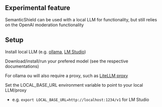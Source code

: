 ## Experimental feature

SemanticShield can be used with a local LLM for functionality, but still relies on the OpenAI moderation functionality


## Setup

Install local LLM (e.g. [ollama](https://ollama.ai/), [LM Studio](https://lmstudio.ai/))

Download/install/run your prefered model (see the respective documentations)

For ollama ou will also require a proxy, such as [LiteLLM proxy](https://github.com/BerriAI/litellm?tab=readme-ov-file#openai-proxy---docs)

Set the LOCAL_BASE_URL environment variable to point to your local LLM/proxy
- e.g. ```export LOCAL_BASE_URL=http://localhost:1234/v1``` for LM Studio

